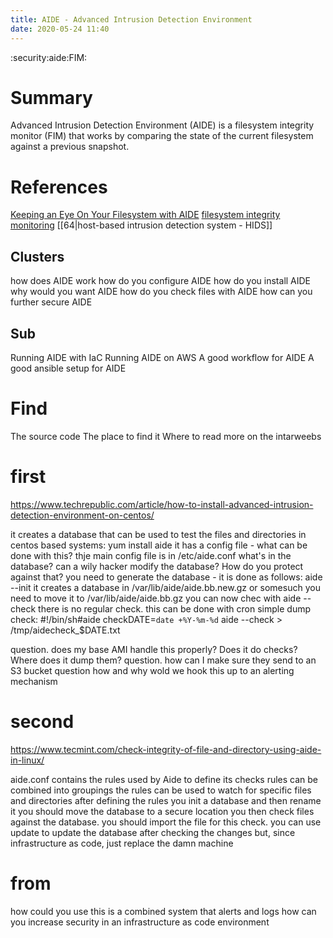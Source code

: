 ```yaml
---
title: AIDE - Advanced Intrusion Detection Environment
date: 2020-05-24 11:40
---
```


:security:aide:FIM:

# Summary

Advanced Intrusion Detection Environment (AIDE) is a filesystem integrity monitor (FIM) that
works by comparing the state of the current filesystem against a previous snapshot.


# References

[Keeping an Eye On Your Filesystem with AIDE](62)
[filesystem integrity monitoring](63)
[[64|host-based intrusion detection system - HIDS]]









## Clusters

how does AIDE work
how do you configure AIDE
how do you install AIDE
why would you want AIDE
how do you check files with AIDE
how can you further secure AIDE

## Sub
Running AIDE with IaC
Running AIDE on AWS
A good workflow for AIDE
A good ansible setup for AIDE

# Find
The source code
The place to find it
Where to read more on the intarweebs


# first
https://www.techrepublic.com/article/how-to-install-advanced-intrusion-detection-environment-on-centos/


it creates a database that can be used to test the files and directories
in centos based systems: yum install aide
it has a config file - what can be done with this?
thje main config file is in /etc/aide.conf
what's in the database?
can a wily hacker modify the database? How do you protect against that?
you need to generate the database - it is done as follows: aide --init
it creates a database in /var/lib/aide/aide.bb.new.gz or somesuch
you need to move it to /var/lib/aide/aide.bb.gz
you can now chec with aide --check
there is no regular check. this can be done with cron
simple dump check:
#!/bin/sh
​#aide checkDATE=`date +%Y-%m-%d`
​aide --check > /tmp/aidecheck_$DATE.txt

question. does my base AMI handle this properly? Does it do checks? Where does it dump them?
question. how can I make sure they send to an S3 bucket
question how and why wold we hook this up to an alerting mechanism

# second
https://www.tecmint.com/check-integrity-of-file-and-directory-using-aide-in-linux/

aide.conf contains the rules used by Aide to define its checks
rules can be combined into groupings 
the rules can be used to watch for specific files and directories
after defining the rules you init a database and then rename it
you should move the database to a secure location
you then check files against the database. you should import the file for this check.
you can use update to update the database after checking the changes
but, since infrastructure as code, just replace the damn machine

# from
how could you use this is a combined system that alerts and logs
how can you increase security in an infrastructure as code environment






